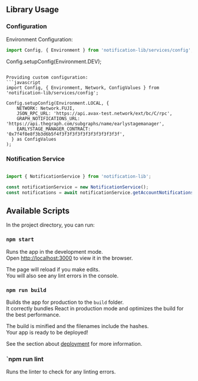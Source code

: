 ## Library Usage

### Configuration

Environment Configuration:
```javascript
import Config, { Environment } from 'notification-lib/services/config';
```

Config.setupConfig(Environment.DEV);
```

Providing custom configuration:
```javascript
import Config, { Environment, Network, ConfigValues } from 'notification-lib/services/config';

Config.setupConfig(Environment.LOCAL, {
    NETWORK: Network.FUJI,
    JSON_RPC_URL: 'https://api.avax-test.network/ext/bc/C/rpc',
    GRAPH_NOTIFICATIONS_URL: 'https://api.thegraph.com/subgraphs/name/earlystagemanager',
    EARLYSTAGE_MANAGER_CONTRACT: '0x7f4f8e8f3b3d6b5f4f3f3f3f3f3f3f3f3f3f3f3f',
  } as ConfigValues
);
```

### Notification Service

```javascript

import { NotificationService } from 'notification-lib';

const notificationService = new NotificationService();
const notifications = await notificationService.getAccountNotifications(account);
```

## Available Scripts

In the project directory, you can run:

### `npm start`

Runs the app in the development mode.\
Open [http://localhost:3000](http://localhost:3000) to view it in the browser.

The page will reload if you make edits.\
You will also see any lint errors in the console.

### `npm run build`

Builds the app for production to the `build` folder.\
It correctly bundles React in production mode and optimizes the build for the best performance.

The build is minified and the filenames include the hashes.\
Your app is ready to be deployed!

See the section about [deployment](https://facebook.github.io/create-react-app/docs/deployment) for more information.

### `npm run lint

Runs the linter to check for any linting errors.
